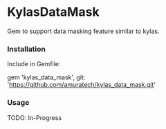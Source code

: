 # KylasDataMask

Gem to support data masking feature similar to kylas.

### Installation

Include in Gemfile:

gem 'kylas_data_mask', git: 'https://github.com/amuratech/kylas_data_mask.git'

### Usage

TODO: In-Progress
